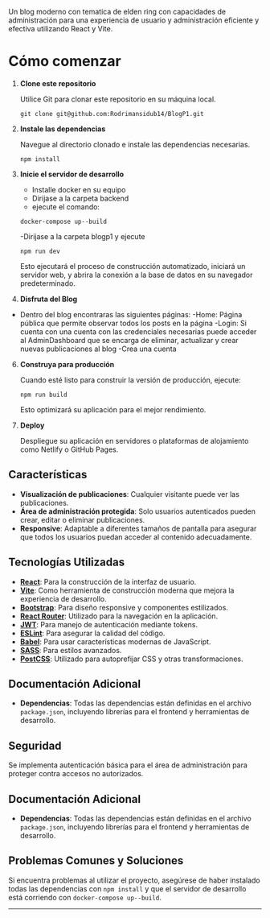 
Un blog moderno con tematica de elden ring con capacidades de administración para una experiencia de usuario y administración eficiente y efectiva utilizando React y Vite.

# Cómo comenzar

1. **Clone este repositorio**

    Utilice Git para clonar este repositorio en su máquina local.

    ```
    git clone git@github.com:Rodrimansidub14/BlogP1.git
    ```

2. **Instale las dependencias**

    Navegue al directorio clonado e instale las dependencias necesarias.

    ```
    npm install
    ```

3. **Inicie el servidor de desarrollo**
   - Installe docker en su equipo
   - Dirijase a la carpeta backend
   - ejecute el comando:
    ```
    docker-compose up--build
    ```
    -Dirijase a la carpeta blogp1 y ejecute 
    ```
    npm run dev
    ```
    Esto ejecutará el proceso de construcción automatizado, iniciará un servidor web, y abrira la conexión a la base de datos en su navegador predeterminado.

   

5. **Disfruta del Blog**
- Dentro del blog encontraras las siguientes páginas:
  -Home: Página pública que permite observar todos los posts en la página
  -Login: Si cuenta con una cuenta con las credenciales necesarias puede acceder al AdminDashboard que se encarga de eliminar, actualizar y crear nuevas publicaciones al blog
  -Crea una cuenta 
6. **Construya para producción**

    Cuando esté listo para construir la versión de producción, ejecute:

    ```
    npm run build
    ```

    Esto optimizará su aplicación para el mejor rendimiento.

7. **Deploy**

    Despliegue su aplicación en servidores o plataformas de alojamiento como Netlify o GitHub Pages.

## Características

- **Visualización de publicaciones**: Cualquier visitante puede ver las publicaciones.
- **Área de administración protegida**: Solo usuarios autenticados pueden crear, editar o eliminar publicaciones.
- **Responsive**: Adaptable a diferentes tamaños de pantalla para asegurar que todos los usuarios puedan acceder al contenido adecuadamente.
## Tecnologías Utilizadas

- **[React](https://reactjs.org/)**: Para la construcción de la interfaz de usuario.
- **[Vite](https://vitejs.dev/)**: Como herramienta de construcción moderna que mejora la experiencia de desarrollo.
- **[Bootstrap](https://getbootstrap.com/)**: Para diseño responsive y componentes estilizados.
- **[React Router](https://reactrouter.com/)**: Utilizado para la navegación en la aplicación.
- **[JWT](https://jwt.io/)**: Para manejo de autenticación mediante tokens.
- **[ESLint](https://eslint.org/)**: Para asegurar la calidad del código.
- **[Babel](https://babeljs.io/)**: Para usar características modernas de JavaScript.
- **[SASS](https://sass-lang.com/)**: Para estilos avanzados.
- **[PostCSS](https://postcss.org/)**: Utilizado para autoprefijar CSS y otras transformaciones.

## Documentación Adicional

- **Dependencias**: Todas las dependencias están definidas en el archivo `package.json`, incluyendo librerías para el frontend y herramientas de desarrollo.

## Seguridad

Se implementa autenticación básica para el área de administración para proteger contra accesos no autorizados.

## Documentación Adicional

- **Dependencias**: Todas las dependencias están definidas en el archivo `package.json`, incluyendo librerías para el frontend y herramientas de desarrollo.

## Problemas Comunes y Soluciones

Si encuentra problemas al utilizar el proyecto, asegúrese de haber instalado todas las dependencias con `npm install` y que el servidor de desarrollo está corriendo con `docker-compose up--build`.

---


